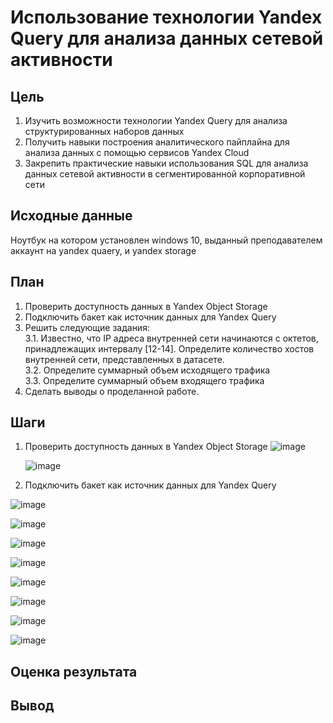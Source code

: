 # Использование технологии Yandex Query для анализа данных сетевой активности
## Цель
1. Изучить возможности технологии Yandex Query для анализа структурированных
наборов данных
2. Получить навыки построения аналитического пайплайна для анализа данных с
помощью сервисов Yandex Cloud
3. Закрепить практические навыки использования SQL для анализа данных сетевой
активности в сегментированной корпоративной сети

## Исходные данные
Ноутбук на котором установлен windows 10, выданный преподавателем аккаунт на yandex quaery, и yandex storage
## План
1. Проверить доступность данных в Yandex Object Storage
2.  Подключить бакет как источник данных для Yandex
Query
3. Решить следующие задания: <br>
  3.1. Известно, что IP адреса внутренней сети начинаются с октетов, принадлежащих
 интервалу [12-14]. Определите количество хостов внутренней сети,
 представленных в датасете. <br>
  3.2. Определите суммарный объем исходящего трафика <br>
  3.3. Определите суммарный объем входящего трафика <br>
4. Сделать выводы о проделанной работе.
## Шаги
1. Проверить доступность данных в Yandex Object Storage
     ![image](https://github.com/user-attachments/assets/0cbc3065-9685-43c6-983e-13ade7614f00)

   
   ![image](https://github.com/user-attachments/assets/53d2fee2-73a2-419e-bb6f-a02194cc12c2)


2. Подключить бакет как источник данных для Yandex
Query

![image](https://github.com/user-attachments/assets/3eab3d0c-48f9-4cc9-ae93-aac3447ff415)
 


![image](https://github.com/user-attachments/assets/26dd8490-0aca-4c53-a96b-2dda204303f7)

![image](https://github.com/user-attachments/assets/8af3bc1a-246f-45b5-932b-e88c2e5bf023)


![image](https://github.com/user-attachments/assets/60a05045-98d0-451e-a7b0-fe79066cd989)
 
![image](https://github.com/user-attachments/assets/3f977451-c91a-4bea-8bc6-9ae2f11d6475)

![image](https://github.com/user-attachments/assets/5b562a11-ca65-4dad-8de4-fa26d42ac154)

![image](https://github.com/user-attachments/assets/7876df8b-cfe5-4eb0-85ae-a1fb2176457a)

![image](https://github.com/user-attachments/assets/8d9831ca-5415-43a2-890f-c650e950cb1f)

## Оценка результата
## Вывод
